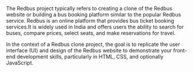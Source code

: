 The Redbus project typically refers to creating a clone of the Redbus website or building a
bus booking platform similar to the popular Redbus service. Redbus is an online platform 
that provides bus ticket booking services.It is widely used in India and offers users the 
ability to search for buses, compare prices, select seats, and make reservations for travel.

In the context of a Redbus clone project, the goal is to replicate the user interface (UI) and
design of the Redbus website to demonstrate your front-end development skills, particularly
in HTML, CSS, and optionally JavaScript.
